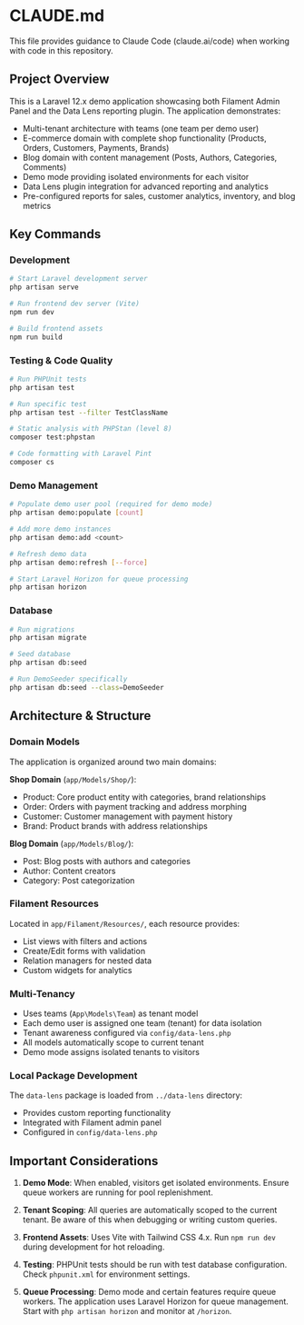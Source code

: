 # CLAUDE.md

This file provides guidance to Claude Code (claude.ai/code) when working with code in this repository.

## Project Overview

This is a Laravel 12.x demo application showcasing both Filament Admin Panel and the Data Lens reporting plugin. The application demonstrates:
- Multi-tenant architecture with teams (one team per demo user)
- E-commerce domain with complete shop functionality (Products, Orders, Customers, Payments, Brands)
- Blog domain with content management (Posts, Authors, Categories, Comments)
- Demo mode providing isolated environments for each visitor
- Data Lens plugin integration for advanced reporting and analytics
- Pre-configured reports for sales, customer analytics, inventory, and blog metrics

## Key Commands

### Development
```bash
# Start Laravel development server
php artisan serve

# Run frontend dev server (Vite)
npm run dev

# Build frontend assets
npm run build
```

### Testing & Code Quality
```bash
# Run PHPUnit tests
php artisan test

# Run specific test
php artisan test --filter TestClassName

# Static analysis with PHPStan (level 8)
composer test:phpstan

# Code formatting with Laravel Pint
composer cs
```

### Demo Management
```bash
# Populate demo user pool (required for demo mode)
php artisan demo:populate [count]

# Add more demo instances
php artisan demo:add <count>

# Refresh demo data
php artisan demo:refresh [--force]

# Start Laravel Horizon for queue processing
php artisan horizon
```

### Database
```bash
# Run migrations
php artisan migrate

# Seed database
php artisan db:seed

# Run DemoSeeder specifically
php artisan db:seed --class=DemoSeeder
```

## Architecture & Structure

### Domain Models
The application is organized around two main domains:

**Shop Domain** (`app/Models/Shop/`):
- Product: Core product entity with categories, brand relationships
- Order: Orders with payment tracking and address morphing
- Customer: Customer management with payment history
- Brand: Product brands with address relationships

**Blog Domain** (`app/Models/Blog/`):
- Post: Blog posts with authors and categories
- Author: Content creators
- Category: Post categorization

### Filament Resources
Located in `app/Filament/Resources/`, each resource provides:
- List views with filters and actions
- Create/Edit forms with validation
- Relation managers for nested data
- Custom widgets for analytics

### Multi-Tenancy
- Uses teams (`App\Models\Team`) as tenant model
- Each demo user is assigned one team (tenant) for data isolation
- Tenant awareness configured via `config/data-lens.php`
- All models automatically scope to current tenant
- Demo mode assigns isolated tenants to visitors

### Local Package Development
The `data-lens` package is loaded from `../data-lens` directory:
- Provides custom reporting functionality
- Integrated with Filament admin panel
- Configured in `config/data-lens.php`

## Important Considerations

1. **Demo Mode**: When enabled, visitors get isolated environments. Ensure queue workers are running for pool replenishment.

2. **Tenant Scoping**: All queries are automatically scoped to the current tenant. Be aware of this when debugging or writing custom queries.

3. **Frontend Assets**: Uses Vite with Tailwind CSS 4.x. Run `npm run dev` during development for hot reloading.

4. **Testing**: PHPUnit tests should be run with test database configuration. Check `phpunit.xml` for environment settings.

5. **Queue Processing**: Demo mode and certain features require queue workers. The application uses Laravel Horizon for queue management. Start with `php artisan horizon` and monitor at `/horizon`.